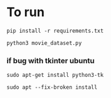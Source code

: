 

# To run

    pip install -r requirements.txt

    python3 movie_dataset.py

### if bug with tkinter ubuntu

    sudo apt-get install python3-tk 

    sudo apt --fix-broken install